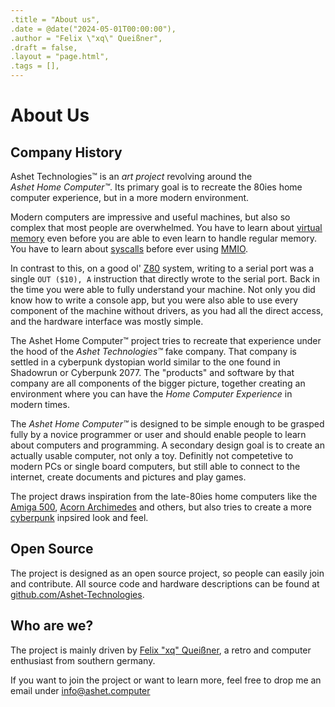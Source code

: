 ```yaml
---
.title = "About us",
.date = @date("2024-05-01T00:00:00"),
.author = "Felix \"xq\" Queißner",
.draft = false,
.layout = "page.html",
.tags = [],
--- 
```

<h1>About Us</h1>

<h2>Company History</h2>

<p>
  Ashet&nbsp;Technologies™ is an <em>art project</em> revolving around the <em>Ashet&nbsp;Home&nbsp;Computer™</em>. Its
  primary goal is
  to recreate the 80ies home computer experience, but in a more modern environment.
</p>

<p>
  Modern computers are impressive and useful machines, but also so complex that most people are overwhelmed. You have to
  learn about <a href="https://en.wikipedia.org/wiki/Virtual_memory">virtual memory</a> even before you are able to even
  learn to handle regular memory. You have to learn about <a
    href="https://en.wikipedia.org/wiki/System_call">syscalls</a> before ever using <a
    href="https://en.wikipedia.org/wiki/Memory-mapped_I/O">MMIO</a>.
</p>

<p>In contrast to this, on a good ol' <a href="https://en.wikipedia.org/wiki/Zilog_Z80">Z80</a> system, writing to a
  serial port was a single <code>OUT ($10), A</code> instruction that directly wrote to the serial port. Back in the
  time you were able to fully understand your machine. Not only you did know how to write a console app, but you were
  also able to use every component of the machine without drivers, as you had all the direct access, and the hardware
  interface was mostly simple.
</p>

<p>The Ashet&nbsp;Home&nbsp;Computer™ project tries to recreate that experience under the hood of the
  <em>Ashet&nbsp;Technologies™</em>
  fake company. That company is settled in a cyberpunk dystopian world similar to the one found in Shadowrun or
  Cyberpunk&nbsp;2077. The "products" and software by that company are all components of the bigger picture, together
  creating an environment where you can have the <em>Home Computer Experience</em> in modern times.
</p>

<p>The <em>Ashet&nbsp;Home&nbsp;Computer™</em> is designed to be simple enough to be grasped fully by a novice
  programmer or user and should enable people to learn about computers and programming. A secondary design goal is to
  create an actually usable computer, not only a toy. Definitly not competetive to modern PCs or single board computers,
  but still able to connect to the internet, create documents and pictures and play games.</p>

<p>The project draws inspiration from the late-80ies home computers like the <a
    href="https://en.wikipedia.org/wiki/Amiga_500">Amiga 500</a>, <a
    href="https://en.wikipedia.org/wiki/Acorn_Archimedes">Acorn Archimedes</a> and others, but also tries to create a
  more <a href="https://aesthetics.fandom.com/wiki/Cyberpunk">cyberpunk</a> inpsired look and feel.</a>

<h2>Open Source</h2>

<p>The project is designed as an open source project, so people can easily join and contribute. All source code and
  hardware descriptions can be found at <a
    href="https://github.com/Ashet-Technologies/">github.com/Ashet-Technologies</a>.</p>

<h2>Who are we?</h2>

<p>The project is mainly driven by <a href="https://random-projects.net/">Felix "xq" Queißner</a>, a retro and computer
  enthusiast from southern germany.
</p>
<p>If you want to join the project or want to learn more, feel free to drop me an email under <a
    href="mailto:info@ashet.computer">info@ashet.computer</a></p>
